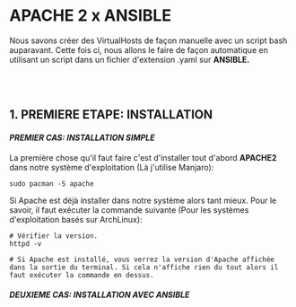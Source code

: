 # APACHE 2 x ANSIBLE
Nous savons créer des VirtualHosts de façon manuelle avec un script bash auparavant. Cette fois ci, nous allons le faire de façon automatique en utilisant un script dans un fichier d'extension .yaml sur __ANSIBLE.__

<br><br>

## __1. PREMIERE ETAPE: INSTALLATION__
#### _PREMIER CAS: INSTALLATION SIMPLE_
La première chose qu'il faut faire c'est d'installer tout d'abord __APACHE2__ dans notre système d'exploitation (Là j'utilise Manjaro):
```
sudo pacman -S apache
```
Si Apache est déjà installer dans notre système alors tant mieux. Pour le savoir, il faut exécuter la commande suivante (Pour les systèmes d'exploitation basés sur ArchLinux):

```shell
# Vérifier la version.
httpd -v

# Si Apache est installé, vous verrez la version d'Apache affichée dans la sortie du terminal. Si cela n'affiche rien du tout alors il faut exécuter la commande en dessus.
```

#### _DEUXIEME CAS: INSTALLATION AVEC ANSIBLE_

